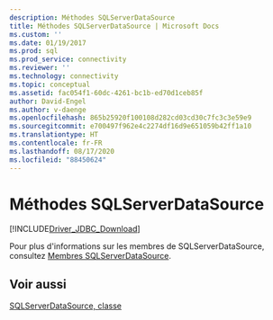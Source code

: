 ```yaml
---
description: Méthodes SQLServerDataSource
title: Méthodes SQLServerDataSource | Microsoft Docs
ms.custom: ''
ms.date: 01/19/2017
ms.prod: sql
ms.prod_service: connectivity
ms.reviewer: ''
ms.technology: connectivity
ms.topic: conceptual
ms.assetid: fac054f1-60dc-4261-bc1b-ed70d1ceb85f
author: David-Engel
ms.author: v-daenge
ms.openlocfilehash: 865b25920f100108d282cd03cd30c7fc3c3e59e9
ms.sourcegitcommit: e700497f962e4c2274df16d9e651059b42ff1a10
ms.translationtype: HT
ms.contentlocale: fr-FR
ms.lasthandoff: 08/17/2020
ms.locfileid: "88450624"
---
```

# <a name="sqlserverdatasource-methods"></a>Méthodes SQLServerDataSource
[!INCLUDE[Driver_JDBC_Download](../../../includes/driver_jdbc_download.md)]

  Pour plus d'informations sur les membres de SQLServerDataSource, consultez [Membres SQLServerDataSource](../../../connect/jdbc/reference/sqlserverdatasource-members.md).  
  
## <a name="see-also"></a>Voir aussi  
 [SQLServerDataSource, classe](../../../connect/jdbc/reference/sqlserverdatasource-class.md)  
  
  

